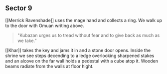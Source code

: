 ## Sector 9

[[Merrick Ravenshade]] uses the mage hand and collects a ring. We walk up to the door with Omuan writing above. 

> "Kubazan urges us to tread without fear and to give back as much as we take.”

[[Khar]] takes the key and jams it in and a stone door opens. Inside the shrine we see steps decending to a ledge overlooking sharpened stakes and an alcove on the far wall holds a pedestal with a cube atop it. Wooden beams radiate from the walls at floor hight.

